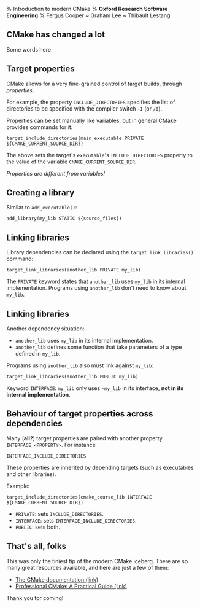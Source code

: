 % Introduction to modern CMake
% **Oxford Research Software Engineering**
% Fergus Cooper ~ Graham Lee ~ Thibault Lestang


## CMake has changed a lot

Some words here

## Target properties

CMake allows for a very fine-grained control of target builds, through 
*properties*.

For example, the property `INCLUDE_DIRECTORIES` specifies the list of
directories to be specified with the compiler switch `-I` (or `/I`).

Properties can be set manually like variables, but in general CMake provides
commands for it:

    target_include_directories(main_executable PRIVATE ${CMAKE_CURRENT_SOURCE_DIR})

The above sets the target's `executable`'s `INCLUDE_DIRECTORIES` property to
the value of the variable `CMAKE_CURRENT_SOURCE_DIR`.

*Properties are different from variables!*


## Creating a library

Similar to `add_executable()`:

    add_library(my_lib STATIC ${source_files})


## Linking libraries

Library dependencies can be declared using the `target_link_libraries()` command:

    target_link_libraries(another_lib PRIVATE my_lib)

The `PRIVATE` keyword states that `another_lib` uses `my_lib` in its internal
implementation. Programs using `another_lib` don't need to know about `my_lib`.


## Linking libraries

Another dependency situation:

-   `another_lib` uses `my_lib` in its internal implementation.
-   `another_lib` defines some function that take parameters of a type defined
    in `my_lib`.

Programs using `another_lib` also must link against `my_lib`:

    target_link_libraries(another_lib PUBLIC my_lib)

Keyword `INTERFACE`: `my_lib` only uses `~my_lib` in its interface,
**not in its internal implementation**.


## Behaviour of target properties across dependencies

Many (**all?**) target properties are paired with another property
`INTERFACE_<PROPERTY>`. For instance 

    INTERFACE_INCLUDE_DIRECTORIES

These properties are inherited by depending targets (such as
executables and other libraries). 

Example:

    target_include_directories(cmake_course_lib INTERFACE ${CMAKE_CURRENT_SOURCE_DIR})

-   `PRIVATE`: sets `INCLUDE_DIRECTORIES`.
-   `INTERFACE`: sets `INTERFACE_INCLUDE_DIRECTORIES`.
-   `PUBLIC`: sets both.

## That's all, folks

This was only the tiniest tip of the modern CMake iceberg. There are so many great resources available, and here are just a few of them:

- [The CMake documentation (link)](https://cmake.org/cmake/help/latest/)
- [Professional CMake: A Practical Guide (link)](https://crascit.com/professional-cmake/)
  
Thank you for coming!
